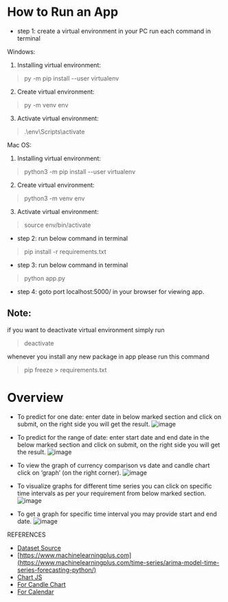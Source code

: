 # How to Run an App

- step 1:
create a virtual environment in your PC
run each command in terminal

Windows:
1) Installing virtual environment:
> py -m pip install --user virtualenv

2) Create virtual environment:
> py -m venv env

3) Activate virtual environment:
> .\env\Scripts\activate

Mac OS:
1) Installing virtual environment:
> python3 -m pip install --user virtualenv

2) Create virtual environment:
> python3 -m venv env

3) Activate virtual environment:
> source env/bin/activate

- step 2:
run below command in terminal
> pip install -r requirements.txt

- step 3:
run below command in terminal
> python app.py

- step 4:
goto port localhost:5000/ in your browser for viewing app.

## Note:
if you want to deactivate virtual environment simply run
> deactivate

whenever you install any new package in app please run this command
> pip freeze > requirements.txt

# Overview
-	To predict for one date: enter date in below marked section and click on submit, on the right side you will get the result.
	 ![image](https://user-images.githubusercontent.com/104631814/222948063-fe1bf1ed-db03-45e7-b0af-c770a58f52c6.png)
   
-	To predict for the range of date: enter start date and end date  in the below marked section and click on submit, on the right side you will get the result.
 ![image](https://user-images.githubusercontent.com/104631814/222948081-d7424e6a-a5a2-4fd0-b292-2975c0b0d492.png)
 
-	To view the graph of currency comparison vs date and candle chart click on ‘graph’ (on the right corner).
 ![image](https://user-images.githubusercontent.com/104631814/222948091-143090fb-ac02-49b7-ba4a-9004b6e5d8f7.png)

-	To visualize graphs for different time series you can click on specific time intervals as per your requirement from below marked section.
![image](https://user-images.githubusercontent.com/104631814/222948121-8f9bc8d1-7f63-445e-920c-8a5e5061aaae.png)

-	To get a graph for specific time interval you may provide start and end date.
![image](https://user-images.githubusercontent.com/104631814/222948132-05d272a4-b25a-42dc-a719-925d2bd4bc3d.png)

REFERENCES
- [Dataset Source](https://in.investing.com/currencies/usd-inr-historical-data)
- [https://www.machinelearningplus.com](https://www.machinelearningplus.com/time-series/arima-model-time-series-forecasting-python/)
- [Chart JS](https://www.chartjs.org/)
- [For Candle Chart](https://unpkg.com/lightweight-charts@3.4.0/dist/lightweight-charts.standalone.production.js)
- [For Calendar](https://unpkg.com/flatpickr@2.0.5/index.html#:~:text=Disabling%20dates&text=getElementById(%22%23disableRange%22),using%20any%20logic%20you%20want.)
